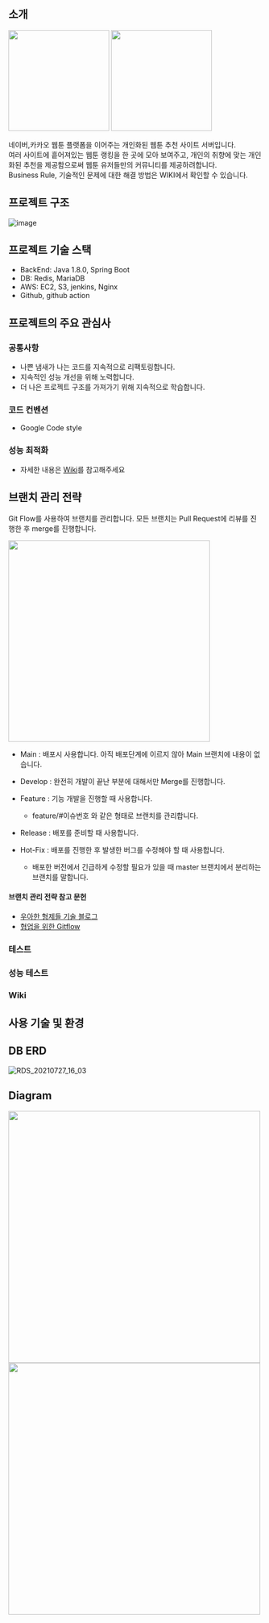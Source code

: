 ## 소개
<img src="https://user-images.githubusercontent.com/85449777/131453809-74d303d6-66c7-4a7a-81ee-7552ed045e10.png" width="200px" height=auto>
<img src="https://user-images.githubusercontent.com/85449777/131453936-6f3515ba-4ae3-4a9f-9d03-d9c5dde82b03.png" width="200px" height=auto>

네이버,카카오 웹툰 플랫폼을 이어주는 개인화된 웹툰 추천 사이트 서버입니다.<br>
여러 사이트에 흩어져있는 웹툰 랭킹을 한 곳에 모아 보여주고, 개인의 취향에 맞는 개인화된 추천을 제공함으로써 웹툰 유저들만의 커뮤니티를 제공하려합니다.<br>
Business Rule, 기술적인 문제에 대한 해결 방법은 WIKI에서 확인할 수 있습니다.

## 프로젝트 구조
![image](https://user-images.githubusercontent.com/50096655/130104899-9ec32925-af77-4796-838e-bbbb510204e2.png)

## 프로젝트 기술 스택
- BackEnd: Java 1.8.0, Spring Boot
- DB: Redis, MariaDB
- AWS: EC2, S3, jenkins, Nginx
- Github, github action


## 프로젝트의 주요 관심사

### 공통사항

- 나쁜 냄새가 나는 코드를 지속적으로 리팩토링합니다.
- 지속적인 성능 개선을 위해 노력합니다.
- 더 나은 프로젝트 구조를 가져가기 위해 지속적으로 학습합니다.

### 코드 컨벤션
- Google Code style 

### 성능 최적화
- 자세한 내용은 [Wiki](https://github.com/yeonnwoo/Webtooni_server/wiki)를 참고해주세요

## 브랜치 관리 전략

Git Flow를 사용하여 브랜치를 관리합니다. 모든 브랜치는 Pull Request에 리뷰를 진행한 후 merge를 진행합니다.

<img src="https://user-images.githubusercontent.com/50096655/128598662-8bc629d9-0c35-415b-90ca-317f07f17b29.png" width="400px" height=auto>



- Main : 배포시 사용합니다. 아직 배포단계에 이르지 않아 Main 브랜치에 내용이 없습니다.
- Develop : 완전히 개발이 끝난 부분에 대해서만 Merge를 진행합니다.
- Feature : 기능 개발을 진행할 때 사용합니다.
    - feature/#이슈번호 와 같은 형태로 브랜치를 관리합니다.

- Release : 배포를 준비할 때 사용합니다.
- Hot-Fix : 배포를 진행한 후 발생한 버그를 수정해야 할 때 사용합니다.
    - 배포한 버전에서 긴급하게 수정할 필요가 있을 때 master 브랜치에서 분리하는 브랜치를 말합니다.

#### 브랜치 관리 전략 참고 문헌

- [우아한 형제들 기술 블로그](http://woowabros.github.io/experience/2017/10/30/baemin-mobile-git-branch-strategy.html)
- [협업을 위한 Gitflow](https://overcome-the-limits.tistory.com/entry/%ED%98%91%EC%97%85-%ED%98%91%EC%97%85%EC%9D%84-%EC%9C%84%ED%95%9C-Git-Flow-%EC%84%A4%EC%A0%95%ED%95%98%EA%B8%B0)

### 테스트

### 성능 테스트

### Wiki

## 사용 기술 및 환경

## DB ERD
![RDS_20210727_16_03](https://user-images.githubusercontent.com/50096655/128598705-e5638fba-6b30-4709-8a31-d8a2e1caeb00.png)

## Diagram

<img src="https://user-images.githubusercontent.com/50096655/129123676-c567f6f6-99af-422b-8436-aa2b0866c6dd.png" width="500px" height=auto>
<img src="https://user-images.githubusercontent.com/85449777/131452871-dab93ac9-547f-49e2-9846-7b852c814a2b.png" width="500px" height=auto>

